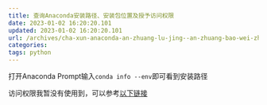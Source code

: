 ```yaml
---
title: 查询Anaconda安装路径、安装包位置及授予访问权限
date: 2023-01-02 16:20:20.101
updated: 2023-01-02 16:20:20.101
url: /archives/cha-xun-anaconda-an-zhuang-lu-jing--an-zhuang-bao-wei-zhi-ji-shou-yu-fang-wen-quan-xian
categories: 
tags: python
---
```


打开Anaconda Prompt输入`conda info --env`即可看到安装路径

访问权限我暂没有使用到，可以参考[以下链接](https://blog.sciencenet.cn/blog-3428464-1250752.html)
